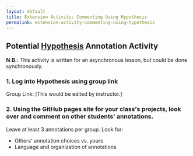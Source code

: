 ```yaml
---
layout: default
title: Extension Activity: Commenting Using Hypothesis
permalink: extension-activity-commenting-using-hypothesis
---
```

<!-- Add an essay or interpretive material below this line,
using HTML or markdown.  Do not modify this file above this line -->
## Potential [Hypothesis](https://web.hypothes.is) Annotation Activity
<strong> N.B.:</strong> This activity is written for an asynchronous lesson, but could be done synchronously.

### 1. Log into Hypothesis using group link
Group Link: \[This would be edited by instructor.]

### 2. Using the GitHub pages site for your class's projects, look over and comment on other students' annotations.
Leave at least 3 annotations per group. Look for:
- Others' annotation choices vs. yours
- Language and organization of annotations
